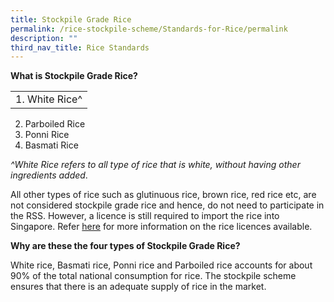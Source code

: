 ```yaml
---
title: Stockpile Grade Rice
permalink: /rice-stockpile-scheme/Standards-for-Rice/permalink
description: ""
third_nav_title: Rice Standards
---
```

**What is Stockpile Grade Rice?**

| |
| -------- | 
| 1. White Rice^
2. Parboiled Rice
3. Ponni Rice
4. Basmati Rice 

*^White Rice refers to all type of rice that is white, without having other ingredients added*.

All other types of rice such as glutinuous rice, brown rice, red rice etc, are not considered stockpile grade rice and hence, do not need to participate in the RSS.  However, a licence is still required to import the rice into Singapore.  Refer [here](-) for more information on the rice licences available.

**Why are these the four types of Stockpile Grade Rice?**

White rice, Basmati rice, Ponni rice and Parboiled rice accounts for about 90% of the total national consumption for rice. The stockpile scheme ensures that there is an adequate supply of rice in the market.